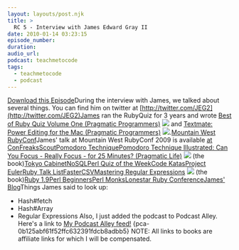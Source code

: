 ```yaml
---
layout: layouts/post.njk
title: >
  RC 5 - Interview with James Edward Gray II
date: 2010-01-14 03:23:15
episode_number:
duration:
audio_url:
podcast: teachmetocode
tags:
  - teachmetocode
  - podcast
---
```


[Download this Episode](http://media.libsyn.com/media/charlesmaxwood/railscoach005.mp3)During the interview with James, we talked about several things. You can find him on twitter at [http://twitter.com/JEG2](http://twitter.com/JEG2)James ran the RubyQuiz for 3 years and wrote [Best of Ruby Quiz Volume One (Pragmatic Programmers)](http://www.amazon.com/gp/product/0976694077?ie=UTF8&tag=chamaxwoo-20&linkCode=as2&camp=1789&creative=9325&creativeASIN=0976694077) ![](http://www.assoc-amazon.com/e/ir?t=chamaxwoo-20&l=as2&o=1&a=0976694077) and [Textmate: Power Editing for the Mac (Pragmatic Programmers)](http://www.amazon.com/gp/product/097873923X?ie=UTF8&tag=chamaxwoo-20&linkCode=as2&camp=1789&creative=9325&creativeASIN=097873923X) ![](http://www.assoc-amazon.com/e/ir?t=chamaxwoo-20&l=as2&o=1&a=097873923X).<!--more-->[Mountain West RubyConf](http://mtnwestrubyconf.org)James' talk at Mountain West RubyConf 2009 is available [at ConFreaks](http://mwrc2009.confreaks.com/13-mar-2009-10-30-littlebigruby-james-edward-grey-ii.html)[Scout](http://scoutapp.com/)[Pomodoro Technique](http://www.pomodorotechnique.com/)[Pomodoro Technique Illustrated: Can You Focus - Really Focus - for 25 Minutes? (Pragmatic Life)](http://www.amazon.com/gp/product/1934356506?ie=UTF8&tag=chamaxwoo-20&linkCode=as2&camp=1789&creative=9325&creativeASIN=1934356506) ![](http://www.assoc-amazon.com/e/ir?t=chamaxwoo-20&l=as2&o=1&a=1934356506) (the book)[Tokyo Cabinet](http://1978th.net/)[NoSQL](http://en.wikipedia.org/wiki/NoSQL)[Perl Quiz of the Week](http://perl.plover.com/qotw/)[Code Katas](http://codekata.pragprog.com/)[Project Euler](http://projecteuler.net)[Ruby Talk List](http://www.ruby-lang.org/en/community/mailing-lists/)[FasterCSV](http://fastercsv.rubyforge.org/)[Mastering Regular Expressions](http://www.amazon.com/gp/product/0596528124?ie=UTF8&tag=chamaxwoo-20&linkCode=as2&camp=1789&creative=9325&creativeASIN=0596528124) ![](http://www.assoc-amazon.com/e/ir?t=chamaxwoo-20&l=as2&o=1&a=0596528124) (the book)[Ruby 1.9](http://www.ruby-lang.org/en/news/2009/12/07/ruby-1-9-1-p376-is-released/)[Perl Beginners](http://perl-begin.org/)[Perl Monks](http://www.perlmonks.org/)[Lonestar Ruby Conference](http://www.lonestarrubyconf.com)[James' Blog](http://blog.grayproductions.net/)Things James said to look up:

- Hash#fetch
- Hash#Array
- Regular Expressions
  Also, I just added the podcast to Podcast Alley. Here's a link to [My Podcast Alley feed!](http://www.podcastalley.com/) {pca-0b125abf61f52ffc632391fdcb8adbb5} NOTE: All links to books are affiliate links for which I will be compensated.
